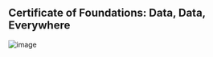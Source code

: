 ## Certificate of Foundations: Data, Data, Everywhere
![image](https://user-images.githubusercontent.com/94371297/142024354-5870471b-1b90-442e-ac30-af2cbd3dcf80.png)

